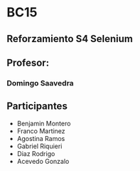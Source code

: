 # BC15

## Reforzamiento S4 Selenium
## Profesor: 
### Domingo Saavedra

## Participantes

- Benjamin Montero
- Franco Martinez
- Agostina Ramos
- Gabriel Riquieri
- Diaz Rodrigo
- Acevedo Gonzalo